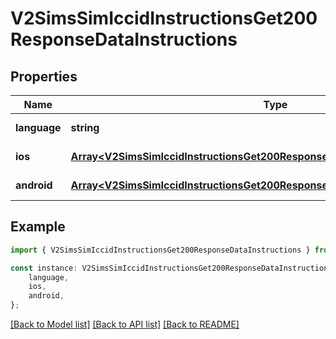 # V2SimsSimIccidInstructionsGet200ResponseDataInstructions


## Properties

Name | Type | Description | Notes
------------ | ------------- | ------------- | -------------
**language** | **string** |  | [default to undefined]
**ios** | [**Array&lt;V2SimsSimIccidInstructionsGet200ResponseDataInstructionsIosInner&gt;**](V2SimsSimIccidInstructionsGet200ResponseDataInstructionsIosInner.md) |  | [default to undefined]
**android** | [**Array&lt;V2SimsSimIccidInstructionsGet200ResponseDataInstructionsAndroidInner&gt;**](V2SimsSimIccidInstructionsGet200ResponseDataInstructionsAndroidInner.md) |  | [default to undefined]

## Example

```typescript
import { V2SimsSimIccidInstructionsGet200ResponseDataInstructions } from '@airhalo/client';

const instance: V2SimsSimIccidInstructionsGet200ResponseDataInstructions = {
    language,
    ios,
    android,
};
```

[[Back to Model list]](../README.md#documentation-for-models) [[Back to API list]](../README.md#documentation-for-api-endpoints) [[Back to README]](../README.md)
